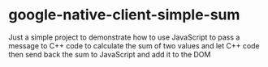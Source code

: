 google-native-client-simple-sum
===============================

Just a simple project to demonstrate how to use JavaScript to pass a message to C++ code to calculate the sum of two values and let C++ code then send back the sum to JavaScript and add it to the DOM
